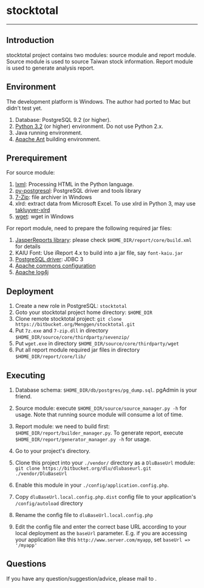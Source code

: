 stocktotal
==========

--------------------------------------------------------------------------------

Introduction
------------

stocktotal project contains two modules: source module and report module.
Source module is used to source Taiwan stock information.
Report module is used to generate analysis report.

Environment
-----------

The development platform is Windows.  The author had ported to Mac but didn't test yet.
 
1.   Database: PostgreSQL 9.2 (or higher).
2.   [Python 3.2](http://www.python.org/) (or higher) environment.  Do not use Python 2.x.
3.   Java running environment.
4.   [Apache Ant](http://ant.apache.org/) building environment.

Prerequirement
--------------

For source module:
1.   [lxml](http://lxml.de/): Processing HTML in the Python language.
2.   [py-postgresql](http://pypi.python.org/pypi/py-postgresql): PostgreSQL driver and tools library
3.   [7-Zip](http://www.7-zip.org/): file archiver in Windows
4.   xlrd: extract data from Microsoft Excel.  To use xlrd in Python 3, may use [takluyver-xlrd](https://github.com/takluyver/xlrd/zipball/py3)
5.   [wget](http://users.ugent.be/~bpuype/wget/): wget in Windows

For report module, need to prepare the following required jar files:
1.   [JasperReports library](http://community.jaspersoft.com/project/jasperreports-library): please check `$HOME_DIR/report/core/build.xml` for details
2.   KAIU Font: Use iReport 4.x to build into a jar file, say `font-kaiu.jar`
3.   [PostgreSQL driver](http://jdbc.postgresql.org/download.html): JDBC 3 
4.   [Apache commons configuration](http://commons.apache.org/configuration/)
5.   [Apache log4j](http://logging.apache.org/log4j/)

Deployment
----------

1.   Create a new role in PostgreSQL: `stocktotal`
2.   Goto your stocktotal project home directory: `$HOME_DIR`
3.   Clone remote stocktotal project: `git clone https://bitbucket.org/Menggen/stocktotal.git`
4.   Put `7z.exe` and `7-zip.dll` in directory `$HOME_DIR/source/core/thirdparty/sevenzip/`
5.   Put `wget.exe` in directory `$HOME_DIR/source/core/thirdparty/wget`
6.   Put all report module required jar files in directory `$HOME_DIR/report/core/lib/`

Executing
---------

1.   Database schema: `$HOME_DIR/db/postgres/pg_dump.sql`.  pgAdmin is your friend.
2.   Source module: execute `$HOME_DIR/source/source_manager.py -h` for usage.  Note that running source module will consume a lot of time.
3.   Report module: we need to build first: `$HOME_DIR/report/builder_manager.py`.  To generate report, execute `$HOME_DIR/report/generator_manager.py -h` for usage.

1.   Go to your project's directory.
2.   Clone this project into your `./vendor/` directory as a `DluBaseUrl` module:  
     `git clone https://bitbucket.org/dlu/dlubaseurl.git ./vendor/DluBaseUrl`
3.   Enable this module in your `./config/application.config.php`.
4.   Copy `dluBaseUrl.local.config.php.dist` config file to your application's `/config/autoload` directory
5.   Rename the config file to `dluBaseUrl.local.config.php`
6.   Edit the config file and enter the correct base URL according to your local deployment as the `baseUrl` parameter.
     E.g. if you are accessing your application like this `http://www.server.com/myapp`, set `baseUrl => '/myapp'`

Questions
---------

If you have any question/suggestion/advice, please mail to <plover at gmail dot com>.
